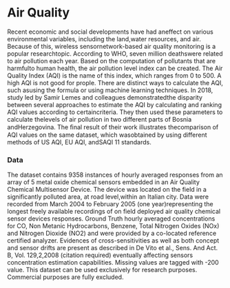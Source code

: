 # Air Quality 

Recent economic and social developments have had aneffect on various environmental variables, including the land,water resources, and air. Because of this, wireless sensornetwork-based air quality monitoring is a popular researchtopic. According to WHO, seven million deathswere related to air pollution each year. Based on the computation of pollutants that are harmfulto human health, the air pollution level index can be created. The Air Quality Index (AQI) is the name of this index, which ranges from 0 to 500. A high AQI is not good for prople. There are distinct ways to calculate the AQI, such asusing the formula or using machine learning techniques. In 2018, study led by Samir Lemes and colleagues demonstratedthe disparity between several approaches to estimate the AQI by calculating and ranking AQI values according to certaincriteria. They then used these parameters to calculate thelevels of air pollution in two different parts of Bosnia andHerzegovina. The ﬁnal result of their work illustrates thecomparison of AQI values on the same dataset, which wasobtained by using different methods of US AQI, EU AQI, andSAQI 11 standards.

### Data
The dataset contains 9358 instances of hourly averaged responses from an array of 5 metal oxide chemical sensors embedded in an Air Quality Chemical Multisensor Device. The device was located on the field in a significantly polluted area, at road level,within an Italian city. Data were recorded from March 2004 to February 2005 (one year)representing the longest freely available recordings of on field deployed air quality chemical sensor devices responses. Ground Truth hourly averaged concentrations for CO, Non Metanic Hydrocarbons, Benzene, Total Nitrogen Oxides (NOx) and Nitrogen Dioxide (NO2)  and were provided by a co-located reference certified analyzer. Evidences of cross-sensitivities as well as both concept and sensor drifts are present as described in De Vito et al., Sens. And Act. B, Vol. 129,2,2008 (citation required) eventually affecting sensors concentration estimation capabilities. Missing values are tagged with -200 value.
This dataset can be used exclusively for research purposes. Commercial purposes are fully excluded.
